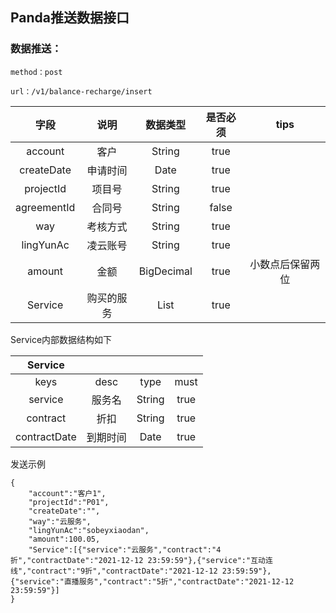 ## Panda推送数据接口

### 数据推送：

```
method：post

url：/v1/balance-recharge/insert
```

|    字段     |    说明    |  数据类型  | 是否必须 |       tips       |
| :---------: | :--------: | :--------: | :------: | :--------------: |
|   account   |    客户    |   String   |   true   |                  |
| createDate  |  申请时间  |    Date    |   true   |                  |
|  projectId  |   项目号   |   String   |   true   |                  |
| agreementId |   合同号   |   String   |  false   |                  |
|     way     |  考核方式  |   String   |   true   |                  |
|  lingYunAc  |  凌云账号  |   String   |   true   |                  |
|   amount    |    金额    | BigDecimal |   true   | 小数点后保留两位 |
|   Service   | 购买的服务 |    List    |   true   |                  |

Service内部数据结构如下

|   Service    |          |        |      |
| :----------: | :------: | :----: | :--: |
|     keys     |   desc   |  type  | must |
|   service    |  服务名  | String | true |
|   contract   |   折扣   | String | true |
| contractDate | 到期时间 |  Date  | true |

发送示例

```
{
    "account":"客户1",
    "projectId":"P01",
    "createDate":"",
    "way":"云服务",
    "lingYunAc":"sobeyxiaodan",
    "amount":100.05,
    "Service":[{"service":"云服务","contract":"4折","contractDate":"2021-12-12 23:59:59"},{"service":"互动连线","contract":"9折","contractDate":"2021-12-12 23:59:59"},{"service":"直播服务","contract":"5折","contractDate":"2021-12-12 23:59:59"}]
}
```